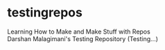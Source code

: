 # testingrepos
Learning How to Make and Make Stuff with Repos
<br>
Darshan Malagimani's Testing Repository (Testing...)
